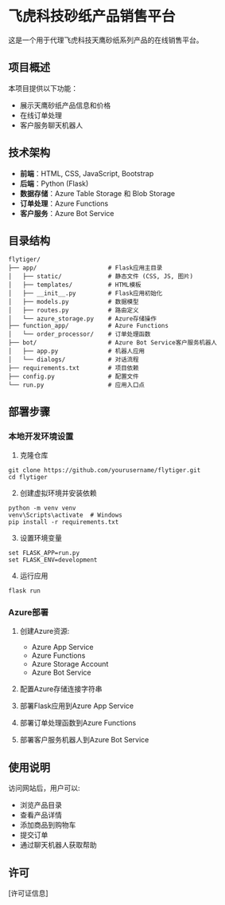 # 飞虎科技砂纸产品销售平台

这是一个用于代理飞虎科技天鹰砂纸系列产品的在线销售平台。

## 项目概述

本项目提供以下功能：
- 展示天鹰砂纸产品信息和价格
- 在线订单处理
- 客户服务聊天机器人

## 技术架构

- **前端**：HTML, CSS, JavaScript, Bootstrap
- **后端**：Python (Flask)
- **数据存储**：Azure Table Storage 和 Blob Storage
- **订单处理**：Azure Functions
- **客户服务**：Azure Bot Service

## 目录结构

```
flytiger/
├── app/                    # Flask应用主目录
│   ├── static/             # 静态文件 (CSS, JS, 图片)
│   ├── templates/          # HTML模板
│   ├── __init__.py         # Flask应用初始化
│   ├── models.py           # 数据模型
│   ├── routes.py           # 路由定义
│   └── azure_storage.py    # Azure存储操作
├── function_app/           # Azure Functions
│   └── order_processor/    # 订单处理函数
├── bot/                    # Azure Bot Service客户服务机器人
│   ├── app.py              # 机器人应用
│   └── dialogs/            # 对话流程
├── requirements.txt        # 项目依赖
├── config.py               # 配置文件
└── run.py                  # 应用入口点
```

## 部署步骤

### 本地开发环境设置

1. 克隆仓库
```
git clone https://github.com/yourusername/flytiger.git
cd flytiger
```

2. 创建虚拟环境并安装依赖
```
python -m venv venv
venv\Scripts\activate  # Windows
pip install -r requirements.txt
```

3. 设置环境变量
```
set FLASK_APP=run.py
set FLASK_ENV=development
```

4. 运行应用
```
flask run
```

### Azure部署

1. 创建Azure资源:
   - Azure App Service
   - Azure Functions
   - Azure Storage Account
   - Azure Bot Service

2. 配置Azure存储连接字符串

3. 部署Flask应用到Azure App Service

4. 部署订单处理函数到Azure Functions

5. 部署客户服务机器人到Azure Bot Service

## 使用说明

访问网站后，用户可以:
- 浏览产品目录
- 查看产品详情
- 添加商品到购物车
- 提交订单
- 通过聊天机器人获取帮助

## 许可

[许可证信息] 